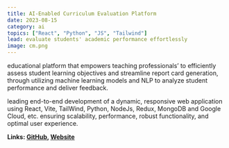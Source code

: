 ```yaml
---
title: AI-Enabled Curriculum Evaluation Platform
date: 2023-08-15
category: ai
topics: ["React", "Python", "JS", "Tailwind"]
lead: evaluate students' academic performance effortlessly
image: cm.png
---
```


educational platform that empowers teaching professionals’ to efficiently assess
student learning objectives and streamline report card generation, through
utilizing machine learning models and NLP to analyze student performance and
deliver feedback.

leading end-to-end development of a dynamic, responsive web application using
React, Vite, TailWind, Python, NodeJs, Redux, MongoDB and Google Cloud, etc.
ensuring scalability, performance, robust functionality, and optimal user
experience.

**Links: [GitHub](https://github.com/dylanhans/RCProject),
[Website](https://rcproject.vercel.app/)**
